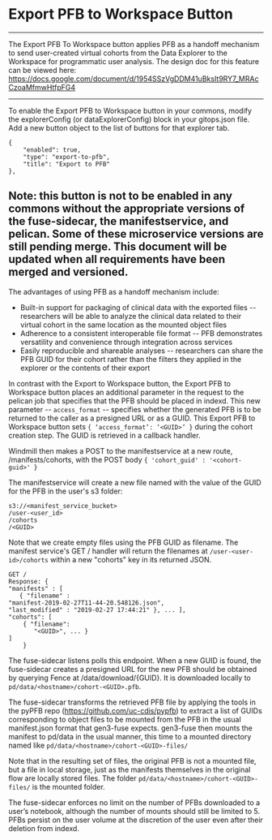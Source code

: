 # Export PFB to Workspace Button
------------------------
The Export PFB To Workspace button applies PFB as a handoff mechanism to send user-created virtual cohorts from the Data Explorer to the Workspace for programmatic user analysis. The design doc for this feature can be viewed here: https://docs.google.com/document/d/1954SSzVgDDM41uBksIt9RY7_MRAcCzoaMfmwHtfpFG4

-------
To enable the Export PFB to Workspace button in your commons, modify the explorerConfig (or dataExplorerConfig) block in your gitops.json file. Add a new button object to the list of buttons for that explorer tab.
```
{
    "enabled": true,
    "type": "export-to-pfb",
    "title": "Export to PFB"
},
```

Note: this button is not to be enabled in any commons without the appropriate versions of the fuse-sidecar, the manifestservice, and pelican. Some of these microservice versions are still pending merge. This document will be updated when all requirements have been merged and versioned.
-------
The advantages of using PFB as a handoff mechanism include: 
- Built-in support for packaging of clinical data with the exported files -- researchers will be able to analyze the clinical data related to their virtual cohort in the same location as the mounted object files
- Adherence to a consistent interoperable file format -- PFB demonstrates versatility and convenience through integration across services
- Easily reproducible and shareable analyses -- researchers can share the PFB GUID for their cohort rather than the filters they applied in the explorer or the contents of their export


In contrast with the Export to Workspace button, the Export PFB to Workspace button places an additional parameter in the request to the pelican job that specifies that the PFB should be placed in indexd. This new parameter -- `access_format` -- specifies whether the generated PFB is to be returned to the caller as a presigned URL or as a GUID. This Export PFB to Workspace button sets `{ ‘access_format’: ‘<GUID>’ }` during the cohort creation step. The GUID is retrieved in a callback handler.

Windmill then makes a POST to the manifestservice at a new route, /manifests/cohorts, with the POST body
`{ 'cohort_guid' : '<cohort-guid>' }`

 The manifestservice will create a new file named with the value of the GUID for the PFB in the user's s3 folder: 
```
s3://<manifest_service_bucket>
/user-<user_id>
/cohorts
/<GUID>
```

Note that we create empty files using the PFB GUID as filename. The manifest service's GET / handler will return the filenames at `/user-<user-id>/cohorts` within a new "cohorts" key in its returned JSON. 
```
GET /
Response: { 
"manifests" : [ 
   { "filename" :     
"manifest-2019-02-27T11-44-20.548126.json", 
"last_modified" : "2019-02-27 17:44:21" }, ... ], 
"cohorts": [ 
    { "filename": 
       "<GUID>", ... } 
] 
    }
```

The fuse-sidecar listens polls this endpoint. When a new GUID is found, the fuse-sidecar creates a presigned URL for the new PFB should be obtained by querying Fence at /data/download/{GUID}. It is downloaded locally to `pd/data/<hostname>/cohort-<GUID>.pfb`. 

The fuse-sidecar transforms the retrieved PFB file by applying the tools in the  pyPFB repo (https://github.com/uc-cdis/pypfb) to extract a list of GUIDs corresponding to object files to be mounted from the PFB in the usual manifest.json format that gen3-fuse expects. gen3-fuse then mounts the manifest to pd/data in the usual manner, this time to a mounted directory named like `pd/data/<hostname>/cohort-<GUID>-files/`

Note that in the resulting set of files, the original PFB is not a mounted file, but a file in local storage, just as the manifests themselves in the original flow are locally stored files. The folder `pd/data/<hostname>/cohort-<GUID>-files/` is the mounted folder.

The fuse-sidecar enforces no limit on the number of PFBs downloaded to a user’s notebook, although the number of mounts should still be limited to 5. PFBs persist on the user volume at the discretion of the user even after their deletion from indexd.